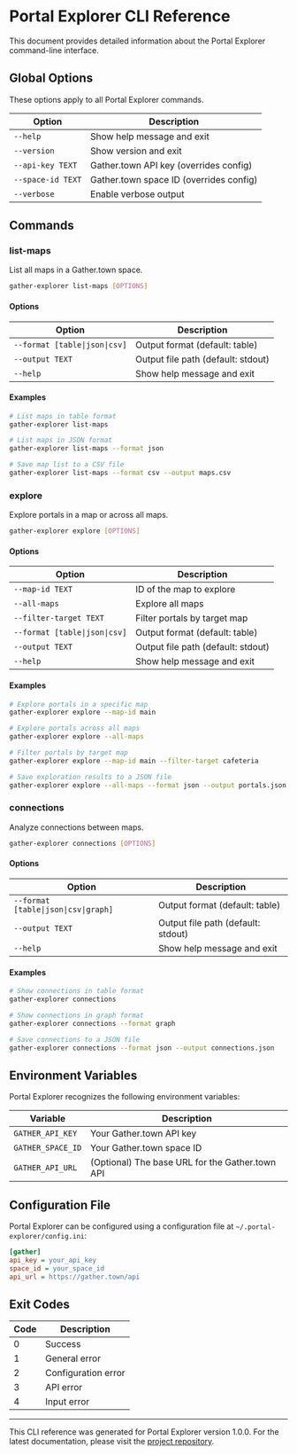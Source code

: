 # Portal Explorer CLI Reference

This document provides detailed information about the Portal Explorer command-line interface.

## Global Options

These options apply to all Portal Explorer commands.

| Option | Description |
|--------|-------------|
| `--help` | Show help message and exit |
| `--version` | Show version and exit |
| `--api-key TEXT` | Gather.town API key (overrides config) |
| `--space-id TEXT` | Gather.town space ID (overrides config) |
| `--verbose` | Enable verbose output |

## Commands

### list-maps

List all maps in a Gather.town space.

```bash
gather-explorer list-maps [OPTIONS]
```

#### Options

| Option | Description |
|--------|-------------|
| `--format [table\|json\|csv]` | Output format (default: table) |
| `--output TEXT` | Output file path (default: stdout) |
| `--help` | Show help message and exit |

#### Examples

```bash
# List maps in table format
gather-explorer list-maps

# List maps in JSON format
gather-explorer list-maps --format json

# Save map list to a CSV file
gather-explorer list-maps --format csv --output maps.csv
```

### explore

Explore portals in a map or across all maps.

```bash
gather-explorer explore [OPTIONS]
```

#### Options

| Option | Description |
|--------|-------------|
| `--map-id TEXT` | ID of the map to explore |
| `--all-maps` | Explore all maps |
| `--filter-target TEXT` | Filter portals by target map |
| `--format [table\|json\|csv]` | Output format (default: table) |
| `--output TEXT` | Output file path (default: stdout) |
| `--help` | Show help message and exit |

#### Examples

```bash
# Explore portals in a specific map
gather-explorer explore --map-id main

# Explore portals across all maps
gather-explorer explore --all-maps

# Filter portals by target map
gather-explorer explore --map-id main --filter-target cafeteria

# Save exploration results to a JSON file
gather-explorer explore --all-maps --format json --output portals.json
```

### connections

Analyze connections between maps.

```bash
gather-explorer connections [OPTIONS]
```

#### Options

| Option | Description |
|--------|-------------|
| `--format [table\|json\|csv\|graph]` | Output format (default: table) |
| `--output TEXT` | Output file path (default: stdout) |
| `--help` | Show help message and exit |

#### Examples

```bash
# Show connections in table format
gather-explorer connections

# Show connections in graph format
gather-explorer connections --format graph

# Save connections to a JSON file
gather-explorer connections --format json --output connections.json
```

## Environment Variables

Portal Explorer recognizes the following environment variables:

| Variable | Description |
|----------|-------------|
| `GATHER_API_KEY` | Your Gather.town API key |
| `GATHER_SPACE_ID` | Your Gather.town space ID |
| `GATHER_API_URL` | (Optional) The base URL for the Gather.town API |

## Configuration File

Portal Explorer can be configured using a configuration file at `~/.portal-explorer/config.ini`:

```ini
[gather]
api_key = your_api_key
space_id = your_space_id
api_url = https://gather.town/api
```

## Exit Codes

| Code | Description |
|------|-------------|
| 0 | Success |
| 1 | General error |
| 2 | Configuration error |
| 3 | API error |
| 4 | Input error |

---

This CLI reference was generated for Portal Explorer version 1.0.0. For the latest documentation, please visit the [project repository](https://github.com/liminalcommons/gather-utils).
